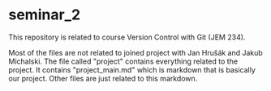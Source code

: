 # seminar_2

This repository is related to course Version Control with Git (JEM 234).

Most of the files are not related to joined project with Jan Hrušák and Jakub Michalski. The file called "project" contains everything related to the project. It contains "project_main.md" which is markdown that is basically our project. Other files are just related to this markdown.
